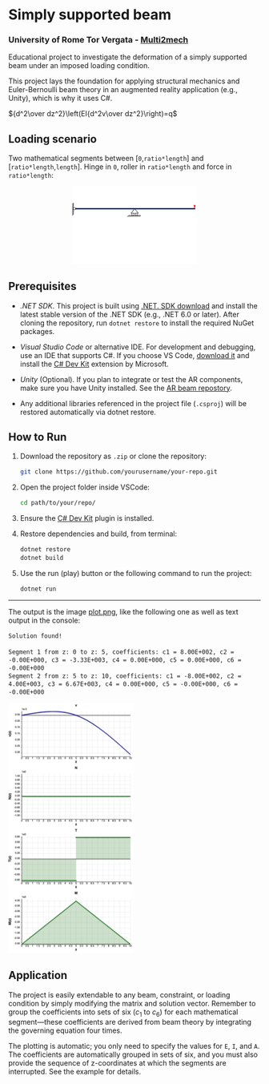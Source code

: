 # Simply supported beam

### University of Rome Tor Vergata - [Multi2mech](www.multi2mech.com)

Educational project to investigate the deformation of a simply supported beam under an imposed loading condition.

This project lays the foundation for applying structural mechanics and Euler-Bernoulli beam theory in an augmented reality application (e.g., Unity), which is why it uses C#.

$`{d^2\over dz^2}\left(EI{d^2v\over dz^2}\right)=q`$

## Loading scenario

Two mathematical segments between \[`0`,`ratio*length`\] and \[`ratio*length`,`length`\]. Hinge in `0`, roller in `ratio*length` and force in `ratio*length`:

<p align="center">
  <img src="https://github.com/multi2mech/simply-supported-beam-edu/blob/main/extra/beam.gif?raw=true" width="250px" height="auto" />
</p>

## Prerequisites
 
- *.NET SDK*. This project is built using [.NET. SDK download](https://dotnet.microsoft.com/en-us/download) and install the latest stable version of the .NET SDK (e.g., .NET 6.0 or later). After cloning the repository, run `dotnet restore` to install the required NuGet packages.

- *Visual Studio Code* or alternative IDE. For development and debugging, use an IDE that supports C#. If you choose VS Code, [download it](https://code.visualstudio.com/download) and install the [C# Dev Kit](https://marketplace.visualstudio.com/items?itemName=ms-dotnettools.csdevkit) extension by Microsoft. 
	
- *Unity* (Optional). If you plan to integrate or test the AR components, make sure you have Unity installed. See the [AR beam repostory](https://github.com/multi2mech/AR-simply-supported-beam-edu).

- Any additional libraries referenced in the project file (`.csproj`) will be restored automatically via dotnet restore.

## How to Run

1. Download the repository as `.zip` or clone the repository:
   ```bash
   git clone https://github.com/yourusername/your-repo.git
   ```

2. Open the project folder inside VSCode:
    ```bash
    cd path/to/your/repo/
    ```
3. Ensure the [C# Dev Kit](https://marketplace.visualstudio.com/items?itemName=ms-dotnettools.csdevkit) plugin is installed.

3. Restore dependencies and build, from terminal:
    ```bash
    dotnet restore
    dotnet build
    ```

4. Use the run (play) button or the following command to run the project:
    ```bash    
    dotnet run
    ```


---

The output is the image [plot.png](extra/plot_result.png), like the following one as well as text output in the console:

```text
Solution found!
 
Segment 1 from z: 0 to z: 5, coefficients: c1 = 8.00E+002, c2 = -0.00E+000, c3 = -3.33E+003, c4 = 0.00E+000, c5 = 0.00E+000, c6 = -0.00E+000
Segment 2 from z: 5 to z: 10, coefficients: c1 = -8.00E+002, c2 = 4.00E+003, c3 = 6.67E+003, c4 = 0.00E+000, c5 = -0.00E+000, c6 = -0.00E+000
```

<img src="https://github.com/multi2mech/simply-supported-beam-edu/blob/main/extra/plot_result.png?raw=true" width="250px" />


## Application

The project is easily extendable to any beam, constraint, or loading condition by simply modifying the matrix and solution vector. Remember to group the coefficients into sets of six ($`c_1`$ to $`c_6`$) for each mathematical segment—these coefficients are derived from beam theory by integrating the governing equation four times.

The plotting is automatic; you only need to specify the values for `E`, `I`, and `A`. The coefficients are automatically grouped in sets of six, and you must also provide the sequence of z-coordinates at which the segments are interrupted. See the example for details. 
